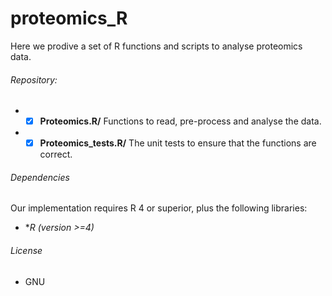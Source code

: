 # proteomics_R
Here we prodive a set of R functions and scripts to analyse proteomics data.
 ###### Repository:
- -[x] **Proteomics.R/** Functions to read, pre-process and analyse the data. 
- -[x] **Proteomics_tests.R/** The unit tests to ensure that the functions are correct. 
 ###### Dependencies
 Our implementation requires R 4 or superior, plus the following libraries:
 - **R (version >=4)*
 ###### License
 - GNU
